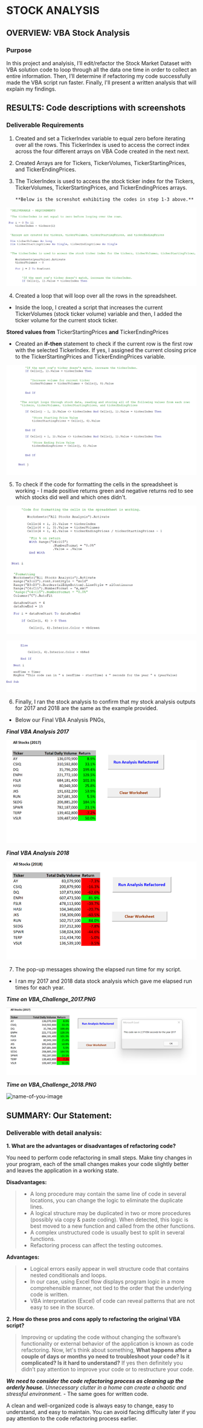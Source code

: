 # STOCK ANALYSIS 

## OVERVIEW: VBA Stock Analysis 

### Purpose
In this project and analyisis, I’ll edit/refactor the Stock Market Dataset with VBA solution code to loop through all the data one time in order to collect an entire information. Then, I’ll determine if refactoring my code successfully made the VBA script run faster. Finally, I'll present a written analysis that will explain my findings. 


## RESULTS: Code descriptions with screenshots 
 
### Deliverable Requirements
1. Created and set a TickerIndex variable to equal zero before iterating over all the rows. This TickerIndex is used to access the correct index across the four different arrays on VBA Code created in the next next.


2. Created Arrays are for Tickers, TickerVolumes, TickerStartingPrices, and TickerEndingPrices.


3. The TickerIndex is used to access the stock ticker index for the Tickers, TickerVolumes, TickerStartingPrices, and TickerEndingPrices arrays.

       **Below is the screnshot exhibiting the codes in step 1-3 above.**

![name-of-you-image](https://github.com/QIhunwoKingsley/stock-analysis/blob/1cb284076ca2599875baaab943732d805d35df38/Resources/Requirements%201-3.png)


4. Created a loop that will loop over all the rows in the spreadsheet.
 - Inside the loop, I created a script that increases the current TickerVolumes (stock ticker volume) variable and then, I added the ticker volume for the current stock ticker.


**Stored values from** TickerStartingPrices **and** TickerEndingPrices

 - Created an **if-then** statement to check if the current row is the first row with the selected TickerIndex. If yes, I assigned the current closing price to the TickerStartingPrices and TickerEndingPrices variable.


![name-of-you-image](https://github.com/QIhunwoKingsley/stock-analysis/blob/9ef4f64675db26cf5bb069ce8e40fd04aca1cd2f/Resources/Requirements%204.png)



5. To check if the code for formatting the cells in the spreadsheet is working - I made positive returns green and negative returns red to see which stocks did well and which ones didn't.

![name-of-you-image](https://github.com/QIhunwoKingsley/stock-analysis/blob/dc00e0945d88563c4e2f2cdb1f9aad31a5ddffee/Resources/Requirements%205.1.png)

![name-of-you-image](https://github.com/QIhunwoKingsley/stock-analysis/blob/85b143411fba9548f9b62d84f2195d0f519b642a/Resources/Requirements%205.2.png)




6. Finally, I ran the stock analysis to confirm that my stock analysis outputs for 2017 and 2018 are the same as the example provided.


 - Below our Final VBA Analysis PNGs,


***Final VBA Analysis 2017***

![name-of-you-image](https://github.com/QIhunwoKingsley/stock-analysis/blob/ac33e2da8512d79abf6e4c9dfebb2df3235904a9/Resources/All_Stock_2017.png)


***Final VBA Analysis 2018***

![name-of-you-image](https://github.com/QIhunwoKingsley/stock-analysis/blob/43cdc5ce3f55454b0942e213d13b8d0a2933bb4c/Resources/All_Stock_2018.png)


7. The pop-up messages showing the elapsed run time for my script.

 - I ran my 2017 and 2018 data stock analysis which gave me elapsed run times for each year.


***Time on VBA_Challenge_2017.PNG***

![name-of-you-image](https://github.com/QIhunwoKingsley/stock-analysis/blob/afcfbfeda001a4ee0b503a3f77d19a38da08c69b/Resources/VBA_Challenge_2017.png)


***Time on VBA_Challenge_2018.PNG***

![name-of-you-image](https://github.com/emmanuelmartinezs/stock-analysis/blob/master/data_files/resources/Time%20for%202018%20analysis.PNG?raw=true)



## SUMMARY: Our Statement:

### Deliverable with detail analysis:
**1. What are the advantages or disadvantages of refactoring code?**

You need to perform code refactoring in small steps. Make tiny changes in your program, each of the small changes makes your code slightly better and leaves the application in a working state.

**Disadvantages:**

> - A long procedure may contain the same line of code in several locations, you can change the logic to eliminate the duplicate lines.
> - A logical structure may be duplicated in two or more procedures (possibly via copy & paste coding). When detected, this logic is best moved to a new function and called from the other functions.
> - A complex unstructured code is usually best to split in several functions. 
> - Refactoring process can affect the testing outcomes. 


**Advantages:**
> - Logical errors easily appear in well structure code that contains nested conditionals and loops. 
> - In our case, using Excel flow displays program logic in a more comprehensible manner, not tied to the order that the underlying code is written.
> - VBA interpretation (Excel) of code can reveal patterns that are not easy to see in the source.

**2. How do these pros and cons apply to refactoring the original VBA script?**

> Improving or updating the code without changing the software’s functionality or external behavior of the application is known as code refactoring.
Now, let's think about something, **What happens after a couple of days or months yo need to troubleshoot your code? Is it complicated? Is it hard to understand?** If yes then definitely you didn’t pay attention to improve your code or to restructure your code. 

***We need to consider the code refactoring process as cleaning up the orderly house.*** 
*Unnecessary clutter in a home can create a chaotic and stressful environment.* - The same goes for written code. 

A clean and well-organized code is always easy to change, easy to understand, and easy to maintain. You can avoid facing difficulty later if you pay attention to the code refactoring process earlier.



